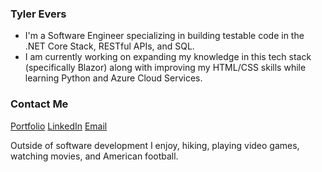### Tyler Evers

- I'm a Software Engineer specializing in building testable code in the .NET Core Stack, RESTful APIs, and SQL.
- I am currently working on expanding my knowledge in this tech stack (specifically Blazor) along with improving my HTML/CSS skills while learning Python and Azure Cloud Services.

### Contact Me
[Portfolio](https://tylerevers.com/)
[LinkedIn](https://www.linkedin.com/in/tyler-evers-903342166/)
[Email](mailto:mail@tylerevers.com)

Outside of software development I enjoy, hiking, playing video games, watching movies, and American football.
